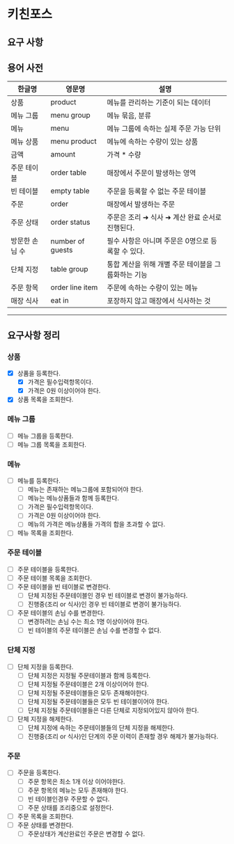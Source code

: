 # 키친포스

## 요구 사항

## 용어 사전

| 한글명 | 영문명 | 설명 |
| --- | --- | --- |
| 상품 | product | 메뉴를 관리하는 기준이 되는 데이터 |
| 메뉴 그룹 | menu group | 메뉴 묶음, 분류 |
| 메뉴 | menu | 메뉴 그룹에 속하는 실제 주문 가능 단위 |
| 메뉴 상품 | menu product | 메뉴에 속하는 수량이 있는 상품 |
| 금액 | amount | 가격 * 수량 |
| 주문 테이블 | order table | 매장에서 주문이 발생하는 영역 |
| 빈 테이블 | empty table | 주문을 등록할 수 없는 주문 테이블 |
| 주문 | order | 매장에서 발생하는 주문 |
| 주문 상태 | order status | 주문은 조리 ➜ 식사 ➜ 계산 완료 순서로 진행된다. |
| 방문한 손님 수 | number of guests | 필수 사항은 아니며 주문은 0명으로 등록할 수 있다. |
| 단체 지정 | table group | 통합 계산을 위해 개별 주문 테이블을 그룹화하는 기능 |
| 주문 항목 | order line item | 주문에 속하는 수량이 있는 메뉴 |
| 매장 식사 | eat in | 포장하지 않고 매장에서 식사하는 것 |

---

## 요구사항 정리

### 상품
- [x] 상품을 등록한다.
  - [x] 가격은 필수입력항목이다.
  - [x] 가격은 0원 이상이어야 한다.
- [x] 상품 목록을 조회한다.

### 메뉴 그룹
- [ ] 메뉴 그룹을 등록한다.
- [ ] 메뉴 그룹 목록을 조회한다.

### 메뉴
- [ ] 메뉴를 등록한다.
  - [ ] 메뉴는 존재하는 메뉴그룹에 포함되어야 한다.
  - [ ] 메뉴는 메뉴상품들과 함께 등록한다.
  - [ ] 가격은 필수입력항목이다.
  - [ ] 가격은 0원 이상이어야 한다.
  - [ ] 메뉴의 가격은 메뉴상품들 가격의 합을 초과할 수 없다.
- [ ] 메뉴 목록을 조회한다.

### 주문 테이블
- [ ] 주문 테이블을 등록한다.
- [ ] 주문 테이블 목록을 조회한다.
- [ ] 주문 테이블을 빈 테이블로 변경한다.
  - [ ] 단체 지정된 주문테이블인 경우 빈 테이블로 변경이 불가능하다.
  - [ ] 진행중(조리 or 식사)인 경우 빈 테이블로 변경이 불가능하다.
- [ ] 주문 테이블의 손님 수를 변경한다.
  - [ ] 변경하려는 손님 수는 최소 1명 이상이어야 한다.
  - [ ] 빈 테이블의 주문 테이블은 손님 수를 변경할 수 없다.

### 단체 지정
- [ ] 단체 지정을 등록한다.
  - [ ] 단체 지정은 지정될 주문테이블과 함께 등록한다.
  - [ ] 단체 지정될 주문테이블은 2개 이상이어야 한다.
  - [ ] 단체 지정될 주문테이블들은 모두 존재해야한다.
  - [ ] 단체 지정될 주문테이블들은 모두 빈 테이블이어야 한다.
  - [ ] 단체 지정될 주문테이블들은 다른 단체로 지정되어있지 않아야 한다.
- [ ] 단체 지정을 해제한다.
  - [ ] 단체 지정에 속하는 주문테이블들의 단체 지정을 해제한다.
  - [ ] 진행중(조리 or 식사)인 단계의 주문 이력이 존재할 경우 해제가 불가능하다.
  
### 주문
- [ ] 주문을 등록한다.
  - [ ] 주문 항목은 최소 1개 이상 이어야한다.
  - [ ] 주문 항목의 메뉴는 모두 존재해야 한다.
  - [ ] 빈 테이블인경우 주문할 수 없다.
  - [ ] 주문 상태를 조리중으로 설정한다.
- [ ] 주문 목록을 조회한다.
- [ ] 주문 상태를 변경한다.
  - [ ] 주문상태가 계산완료인 주문은 변경할 수 없다.
